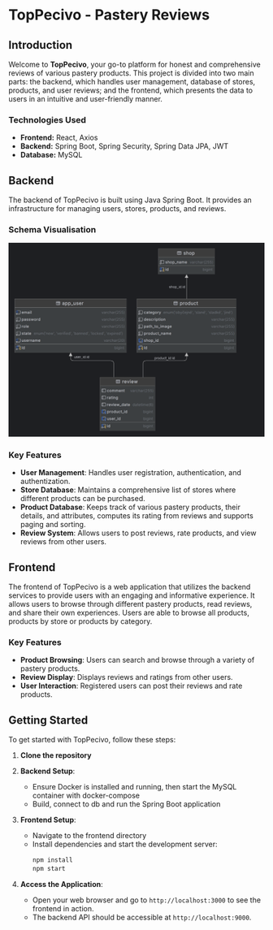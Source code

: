 # TopPecivo - Pastery Reviews

## Introduction

Welcome to **TopPecivo**, your go-to platform for honest and comprehensive reviews of various pastery products. This project is divided into two main parts: the backend, which handles user management, database of stores, products, and user reviews; and the frontend, which presents the data to users in an intuitive and user-friendly manner.

### Technologies Used
- **Frontend:** React, Axios
- **Backend:** Spring Boot, Spring Security, Spring Data JPA, JWT
- **Database:** MySQL

## Backend

The backend of TopPecivo is built using Java Spring Boot. It provides an infrastructure for managing users, stores, products, and reviews.

### Schema Visualisation
![alt text](https://raw.githubusercontent.com/eskopova/nnpia_semestralka/main/diagram.png)

### Key Features
- **User Management**: Handles user registration, authentication, and authentization.
- **Store Database**: Maintains a comprehensive list of stores where different products can be purchased.
- **Product Database**: Keeps track of various pastery products, their details, and attributes, computes its rating from reviews and supports paging and sorting.
- **Review System**: Allows users to post reviews, rate products, and view reviews from other users.

## Frontend

The frontend of TopPecivo is a web application that utilizes the backend services to provide users with an engaging and informative experience. It allows users to browse through different pastery products, read reviews, and share their own experiences. Users are able to browse all products, products by store or products by category.

### Key Features
- **Product Browsing**: Users can search and browse through a variety of pastery products.
- **Review Display**: Displays reviews and ratings from other users.
- **User Interaction**: Registered users can post their reviews and rate products.

## Getting Started

To get started with TopPecivo, follow these steps:

1. **Clone the repository**

2. **Backend Setup**:
    - Ensure Docker is installed and running, then start the MySQL container with docker-compose
    - Build, connect to db and run the Spring Boot application

3. **Frontend Setup**:
    - Navigate to the frontend directory
    - Install dependencies and start the development server:
        ```sh
        npm install
        npm start
        ```

4. **Access the Application**:
    - Open your web browser and go to `http://localhost:3000` to see the frontend in action.
    - The backend API should be accessible at `http://localhost:9000`.
